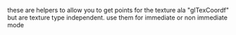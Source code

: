 these are helpers to allow you to get points for the texture ala "glTexCoordf" but are texture type independent. use them for immediate or non immediate mode
